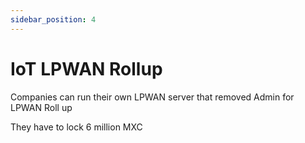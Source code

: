 ```yaml
---
sidebar_position: 4
---
```


# IoT LPWAN Rollup

Companies can run their own LPWAN server that removed Admin for LPWAN Roll up

They have to lock 6 million MXC